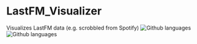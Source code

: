 # LastFM_Visualizer
Visualizes LastFM data (e.g. scrobbled from Spotify)
![Github languages](https://github.com/TPei/LastFM_Visualizer/blob/master/img/per_band.png)
![Github languages](https://github.com/TPei/LastFM_Visualizer/blob/master/img/per_album.png)